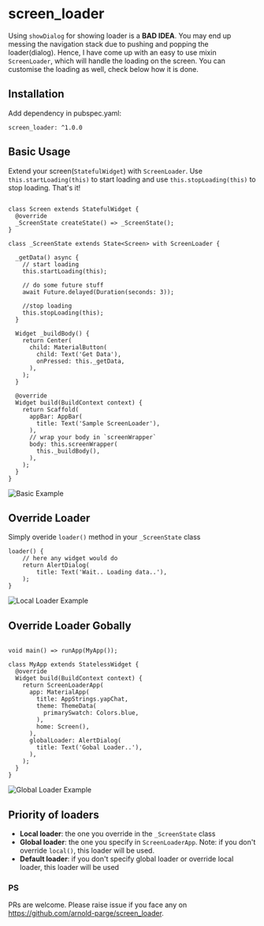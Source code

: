 # screen_loader

Using `showDialog` for showing loader is a **BAD IDEA**. You may end up messing the navigation stack due to pushing and popping the loader(dialog). Hence, I have come up with an easy to use mixin `ScreenLoader`, which will handle the loading on the screen. You can customise the loading as well, check below how it is done.

## Installation

Add dependency in pubspec.yaml:
```
screen_loader: ^1.0.0
```

## Basic Usage

Extend your screen(`StatefulWidget`) with `ScreenLoader`. Use `this.startLoading(this)` to start loading and use `this.stopLoading(this)` to stop loading. That's it!

```

class Screen extends StatefulWidget {
  @override
  _ScreenState createState() => _ScreenState();
}

class _ScreenState extends State<Screen> with ScreenLoader {

  _getData() async {
    // start loading
    this.startLoading(this);
    
    // do some future stuff
    await Future.delayed(Duration(seconds: 3));
    
    //stop loading
    this.stopLoading(this);
  }

  Widget _buildBody() {
    return Center(
      child: MaterialButton(
        child: Text('Get Data'),
        onPressed: this._getData,
      ),
    );
  }

  @override
  Widget build(BuildContext context) {
    return Scaffold(
      appBar: AppBar(
        title: Text('Sample ScreenLoader'),
      ),
      // wrap your body in `screenWrapper`
      body: this.screenWrapper(
        this._buildBody(),
      ),
    );
  }
}

```

![Basic Example](https://raw.githubusercontent.com/arnold-parge/screen_loader/master/example/basic.gif)

## Override Loader

Simply overide `loader()` method in your `_ScreenState` class

```
loader() {
    // here any widget would do
    return AlertDialog(
        title: Text('Wait.. Loading data..'),
    );
}
```

![Local Loader Example](https://raw.githubusercontent.com/arnold-parge/screen_loader/master/example/local.gif)

## Override Loader Gobally

```

void main() => runApp(MyApp());

class MyApp extends StatelessWidget {
  @override
  Widget build(BuildContext context) {
    return ScreenLoaderApp(
      app: MaterialApp(
        title: AppStrings.yapChat,
        theme: ThemeData(
          primarySwatch: Colors.blue,
        ),
        home: Screen(),
      ),
      globalLoader: AlertDialog(
        title: Text('Gobal Loader..'),
      ),
    );
  }
}

```

![Global Loader Example](https://raw.githubusercontent.com/arnold-parge/screen_loader/master/example/global.gif)

## Priority of loaders

- **Local loader**: the one you override in the `_ScreenState` class
- **Global loader**: the one you specify in `ScreenLoaderApp`. Note: if you don't override `local()`, this loader will be used.
- **Default loader**: if you don't specify global loader or override local loader, this loader will be used

### PS 
PRs are welcome. Please raise issue if you face any on https://github.com/arnold-parge/screen_loader.
